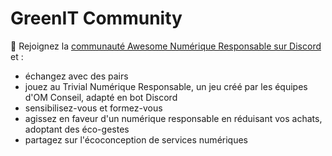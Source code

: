 # GreenIT Community

🚀 Rejoignez la [communauté Awesome Numérique Responsable sur Discord](https://discord.gg/PRPG3uX88D) et :

- échangez avec des pairs
- jouez au Trivial Numérique Responsable, un jeu créé par les équipes d'OM Conseil, adapté en bot Discord
- sensibilisez-vous et formez-vous
- agissez en faveur d'un numérique responsable en réduisant vos achats, adoptant des éco-gestes
- partagez sur l'écoconception de services numériques
